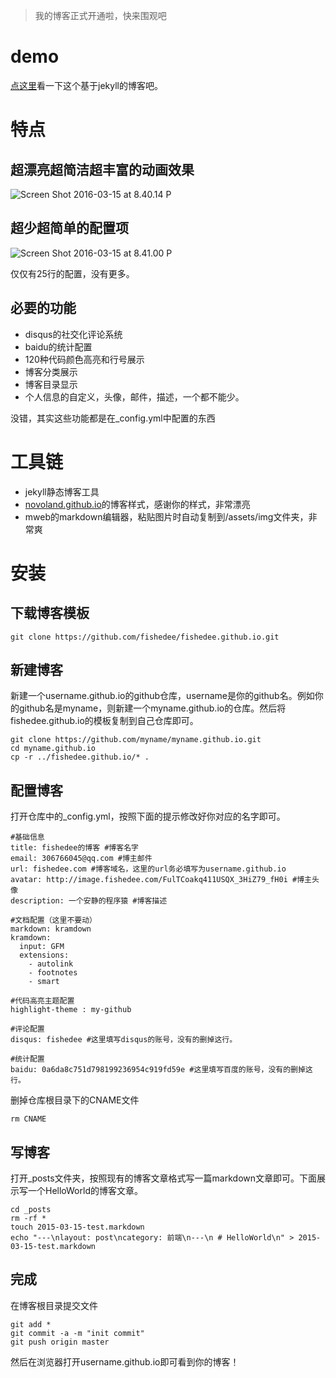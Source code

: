> 我的博客正式开通啦，快来围观吧

# demo
[点这里](http://fishedee.com)看一下这个基于jekyll的博客吧。

# 特点

## 超漂亮超简洁超丰富的动画效果

![Screen Shot 2016-03-15 at 8.40.14 P](/assets/img/Screen%20Shot%202016-03-15%20at%208.40.14%20PM.png)

## 超少超简单的配置项

![Screen Shot 2016-03-15 at 8.41.00 P](/assets/img/Screen%20Shot%202016-03-15%20at%208.41.00%20PM.png)

仅仅有25行的配置，没有更多。

## 必要的功能

* disqus的社交化评论系统
* baidu的统计配置
* 120种代码颜色高亮和行号展示
* 博客分类展示
* 博客目录显示
* 个人信息的自定义，头像，邮件，描述，一个都不能少。

没错，其实这些功能都是在_config.yml中配置的东西

# 工具链

* jekyll静态博客工具
* [novoland.github.io](http://novoland.github.io)的博客样式，感谢你的样式，非常漂亮
* mweb的markdown编辑器，粘贴图片时自动复制到/assets/img文件夹，非常爽

# 安装

## 下载博客模板

```
git clone https://github.com/fishedee/fishedee.github.io.git
```

## 新建博客
新建一个username.github.io的github仓库，username是你的github名。例如你的github名是myname，则新建一个myname.github.io的仓库。然后将fishedee.github.io的模板复制到自己仓库即可。

```
git clone https://github.com/myname/myname.github.io.git
cd myname.github.io
cp -r ../fishedee.github.io/* .
```

## 配置博客

打开仓库中的_config.yml，按照下面的提示修改好你对应的名字即可。

```
#基础信息
title: fishedee的博客 #博客名字
email: 306766045@qq.com #博主邮件
url: fishedee.com #博客域名，这里的url务必填写为username.github.io
avatar: http://image.fishedee.com/FulTCoakq411USQX_3HiZ79_fH0i #博主头像
description: 一个安静的程序猿 #博客描述

#文档配置（这里不要动）
markdown: kramdown
kramdown:
  input: GFM
  extensions:
    - autolink
    - footnotes
    - smart

#代码高亮主题配置
highlight-theme : my-github

#评论配置
disqus: fishedee #这里填写disqus的账号，没有的删掉这行。

#统计配置
baidu: 0a6da8c751d798199236954c919fd59e #这里填写百度的账号，没有的删掉这行。
```

删掉仓库根目录下的CNAME文件
```
rm CNAME
```

## 写博客

打开_posts文件夹，按照现有的博客文章格式写一篇markdown文章即可。下面展示写一个HelloWorld的博客文章。

```
cd _posts
rm -rf *
touch 2015-03-15-test.markdown
echo "---\nlayout: post\ncategory: 前端\n---\n # HelloWorld\n" > 2015-03-15-test.markdown
```

## 完成
在博客根目录提交文件

```
git add *
git commit -a -m "init commit"
git push origin master
```

然后在浏览器打开username.github.io即可看到你的博客！


